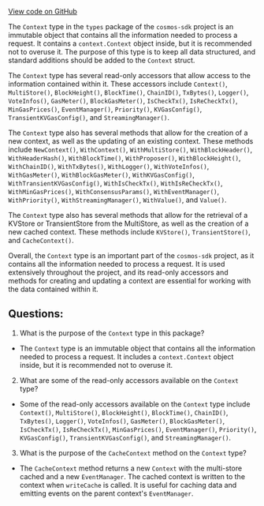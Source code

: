 [View code on GitHub](https://github.com/cosmos/cosmos-sdk.git/types/context.go)

The `Context` type in the `types` package of the `cosmos-sdk` project is an immutable object that contains all the information needed to process a request. It contains a `context.Context` object inside, but it is recommended not to overuse it. The purpose of this type is to keep all data structured, and standard additions should be added to the `Context` struct. 

The `Context` type has several read-only accessors that allow access to the information contained within it. These accessors include `Context()`, `MultiStore()`, `BlockHeight()`, `BlockTime()`, `ChainID()`, `TxBytes()`, `Logger()`, `VoteInfos()`, `GasMeter()`, `BlockGasMeter()`, `IsCheckTx()`, `IsReCheckTx()`, `MinGasPrices()`, `EventManager()`, `Priority()`, `KVGasConfig()`, `TransientKVGasConfig()`, and `StreamingManager()`. 

The `Context` type also has several methods that allow for the creation of a new context, as well as the updating of an existing context. These methods include `NewContext()`, `WithContext()`, `WithMultiStore()`, `WithBlockHeader()`, `WithHeaderHash()`, `WithBlockTime()`, `WithProposer()`, `WithBlockHeight()`, `WithChainID()`, `WithTxBytes()`, `WithLogger()`, `WithVoteInfos()`, `WithGasMeter()`, `WithBlockGasMeter()`, `WithKVGasConfig()`, `WithTransientKVGasConfig()`, `WithIsCheckTx()`, `WithIsReCheckTx()`, `WithMinGasPrices()`, `WithConsensusParams()`, `WithEventManager()`, `WithPriority()`, `WithStreamingManager()`, `WithValue()`, and `Value()`. 

The `Context` type also has several methods that allow for the retrieval of a KVStore or TransientStore from the MultiStore, as well as the creation of a new cached context. These methods include `KVStore()`, `TransientStore()`, and `CacheContext()`. 

Overall, the `Context` type is an important part of the `cosmos-sdk` project, as it contains all the information needed to process a request. It is used extensively throughout the project, and its read-only accessors and methods for creating and updating a context are essential for working with the data contained within it.
## Questions: 
 1. What is the purpose of the `Context` type in this package?
- The `Context` type is an immutable object that contains all the information needed to process a request. It includes a `context.Context` object inside, but it is recommended not to overuse it.

2. What are some of the read-only accessors available on the `Context` type?
- Some of the read-only accessors available on the `Context` type include `Context()`, `MultiStore()`, `BlockHeight()`, `BlockTime()`, `ChainID()`, `TxBytes()`, `Logger()`, `VoteInfos()`, `GasMeter()`, `BlockGasMeter()`, `IsCheckTx()`, `IsReCheckTx()`, `MinGasPrices()`, `EventManager()`, `Priority()`, `KVGasConfig()`, `TransientKVGasConfig()`, and `StreamingManager()`.

3. What is the purpose of the `CacheContext` method on the `Context` type?
- The `CacheContext` method returns a new `Context` with the multi-store cached and a new `EventManager`. The cached context is written to the context when `writeCache` is called. It is useful for caching data and emitting events on the parent context's `EventManager`.